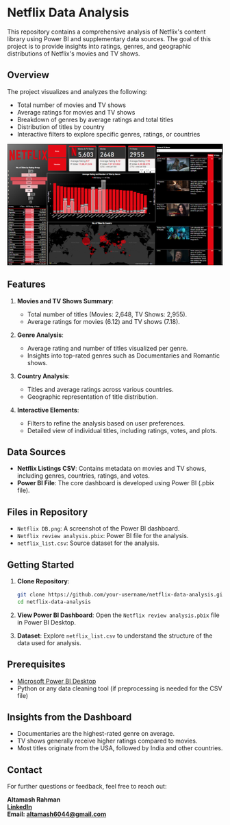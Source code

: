 # Netflix Data Analysis

This repository contains a comprehensive analysis of Netflix's content library using Power BI and supplementary data sources. The goal of this project is to provide insights into ratings, genres, and geographic distributions of Netflix's movies and TV shows.

## Overview

The project visualizes and analyzes the following:

- Total number of movies and TV shows
- Average ratings for movies and TV shows
- Breakdown of genres by average ratings and total titles
- Distribution of titles by country
- Interactive filters to explore specific genres, ratings, or countries

![Dashboard Screenshot](Netflix%20DB.png)

## Features

1. **Movies and TV Shows Summary**:
   - Total number of titles (Movies: 2,648, TV Shows: 2,955).
   - Average ratings for movies (6.12) and TV shows (7.18).

2. **Genre Analysis**:
   - Average rating and number of titles visualized per genre.
   - Insights into top-rated genres such as Documentaries and Romantic shows.

3. **Country Analysis**:
   - Titles and average ratings across various countries.
   - Geographic representation of title distribution.

4. **Interactive Elements**:
   - Filters to refine the analysis based on user preferences.
   - Detailed view of individual titles, including ratings, votes, and plots.

## Data Sources

- **Netflix Listings CSV**: Contains metadata on movies and TV shows, including genres, countries, ratings, and votes.
- **Power BI File**: The core dashboard is developed using Power BI (.pbix file).

## Files in Repository

- `Netflix DB.png`: A screenshot of the Power BI dashboard.
- `Netflix review analysis.pbix`: Power BI file for the analysis.
- `netflix_list.csv`: Source dataset for the analysis.

## Getting Started

1. **Clone Repository**:
   ```bash
   git clone https://github.com/your-username/netflix-data-analysis.git
   cd netflix-data-analysis
   ```

2. **View Power BI Dashboard**:
   Open the `Netflix review analysis.pbix` file in Power BI Desktop.

3. **Dataset**:
   Explore `netflix_list.csv` to understand the structure of the data used for analysis.

## Prerequisites

- [Microsoft Power BI Desktop](https://powerbi.microsoft.com/desktop/)
- Python or any data cleaning tool (if preprocessing is needed for the CSV file)

## Insights from the Dashboard

- Documentaries are the highest-rated genre on average.
- TV shows generally receive higher ratings compared to movies.
- Most titles originate from the USA, followed by India and other countries.


## Contact

For further questions or feedback, feel free to reach out:

**Altamash Rahman**  
**[LinkedIn]([www.linkedin.com/in/altamash-ra](https://www.linkedin.com/in/altamash-rahman-b399b1178/))**  
**Email: altamash6044@gmail.com**
